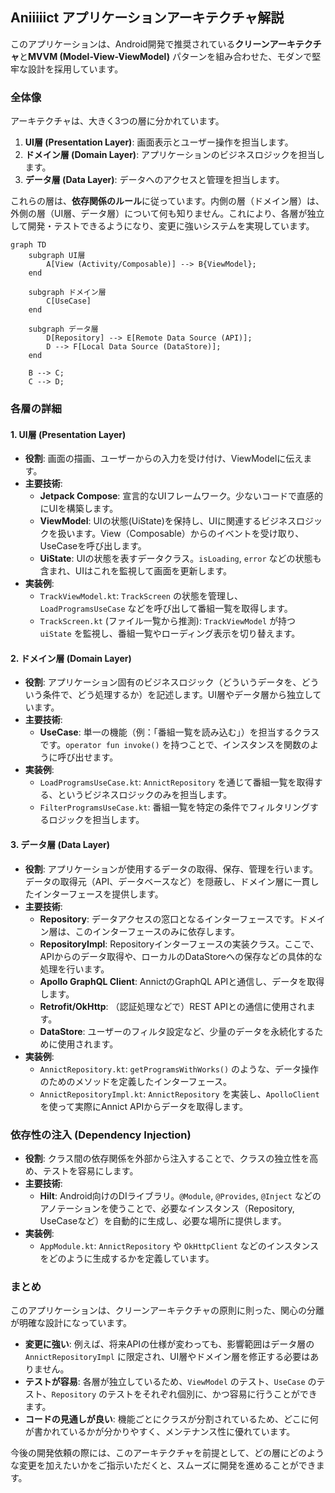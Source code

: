 ## Aniiiiict アプリケーションアーキテクチャ解説

このアプリケーションは、Android開発で推奨されている**クリーンアーキテクチャ**と**MVVM (Model-View-ViewModel)** パターンを組み合わせた、モダンで堅牢な設計を採用しています。

### 全体像

アーキテクチャは、大きく3つの層に分かれています。

1.  **UI層 (Presentation Layer)**: 画面表示とユーザー操作を担当します。
2.  **ドメイン層 (Domain Layer)**: アプリケーションのビジネスロジックを担当します。
3.  **データ層 (Data Layer)**: データへのアクセスと管理を担当します。

これらの層は、**依存関係のルール**に従っています。内側の層（ドメイン層）は、外側の層（UI層、データ層）について何も知りません。これにより、各層が独立して開発・テストできるようになり、変更に強いシステムを実現しています。

```mermaid
graph TD
    subgraph UI層
        A[View (Activity/Composable)] --> B{ViewModel};
    end

    subgraph ドメイン層
        C[UseCase]
    end

    subgraph データ層
        D[Repository] --> E[Remote Data Source (API)];
        D --> F[Local Data Source (DataStore)];
    end

    B --> C;
    C --> D;
```

### 各層の詳細

#### 1. UI層 (Presentation Layer)

*   **役割**: 画面の描画、ユーザーからの入力を受け付け、ViewModelに伝えます。
*   **主要技術**:
    *   **Jetpack Compose**: 宣言的なUIフレームワーク。少ないコードで直感的にUIを構築します。
    *   **ViewModel**: UIの状態(UiState)を保持し、UIに関連するビジネスロジックを扱います。View（Composable）からのイベントを受け取り、UseCaseを呼び出します。
    *   **UiState**: UIの状態を表すデータクラス。`isLoading`, `error` などの状態も含まれ、UIはこれを監視して画面を更新します。
*   **実装例**:
    *   `TrackViewModel.kt`: `TrackScreen` の状態を管理し、`LoadProgramsUseCase` などを呼び出して番組一覧を取得します。
    *   `TrackScreen.kt` (ファイル一覧から推測): `TrackViewModel` が持つ `uiState` を監視し、番組一覧やローディング表示を切り替えます。

#### 2. ドメイン層 (Domain Layer)

*   **役割**: アプリケーション固有のビジネスロジック（どういうデータを、どういう条件で、どう処理するか）を記述します。UI層やデータ層から独立しています。
*   **主要技術**:
    *   **UseCase**: 単一の機能（例：「番組一覧を読み込む」）を担当するクラスです。`operator fun invoke()` を持つことで、インスタンスを関数のように呼び出せます。
*   **実装例**:
    *   `LoadProgramsUseCase.kt`: `AnnictRepository` を通じて番組一覧を取得する、というビジネスロジックのみを担当します。
    *   `FilterProgramsUseCase.kt`: 番組一覧を特定の条件でフィルタリングするロジックを担当します。

#### 3. データ層 (Data Layer)

*   **役割**: アプリケーションが使用するデータの取得、保存、管理を行います。データの取得元（API、データベースなど）を隠蔽し、ドメイン層に一貫したインターフェースを提供します。
*   **主要技術**:
    *   **Repository**: データアクセスの窓口となるインターフェースです。ドメイン層は、このインターフェースのみに依存します。
    *   **RepositoryImpl**: Repositoryインターフェースの実装クラス。ここで、APIからのデータ取得や、ローカルのDataStoreへの保存などの具体的な処理を行います。
    *   **Apollo GraphQL Client**: AnnictのGraphQL APIと通信し、データを取得します。
    *   **Retrofit/OkHttp**: （認証処理などで）REST APIとの通信に使用されます。
    *   **DataStore**: ユーザーのフィルタ設定など、少量のデータを永続化するために使用されます。
*   **実装例**:
    *   `AnnictRepository.kt`: `getProgramsWithWorks()` のような、データ操作のためのメソッドを定義したインターフェース。
    *   `AnnictRepositoryImpl.kt`: `AnnictRepository` を実装し、`ApolloClient` を使って実際にAnnict APIからデータを取得します。

### 依存性の注入 (Dependency Injection)

*   **役割**: クラス間の依存関係を外部から注入することで、クラスの独立性を高め、テストを容易にします。
*   **主要技術**:
    *   **Hilt**: Android向けのDIライブラリ。`@Module`, `@Provides`, `@Inject` などのアノテーションを使うことで、必要なインスタンス（Repository, UseCaseなど）を自動的に生成し、必要な場所に提供します。
*   **実装例**:
    *   `AppModule.kt`: `AnnictRepository` や `OkHttpClient` などのインスタンスをどのように生成するかを定義しています。

### まとめ

このアプリケーションは、クリーンアーキテクチャの原則に則った、関心の分離が明確な設計になっています。

*   **変更に強い**: 例えば、将来APIの仕様が変わっても、影響範囲はデータ層の`AnnictRepositoryImpl` に限定され、UI層やドメイン層を修正する必要はありません。
*   **テストが容易**: 各層が独立しているため、`ViewModel` のテスト、`UseCase` のテスト、`Repository` のテストをそれぞれ個別に、かつ容易に行うことができます。
*   **コードの見通しが良い**: 機能ごとにクラスが分割されているため、どこに何が書かれているかが分かりやすく、メンテナンス性に優れています。

今後の開発依頼の際には、このアーキテクチャを前提として、どの層にどのような変更を加えたいかをご指示いただくと、スムーズに開発を進めることができます。